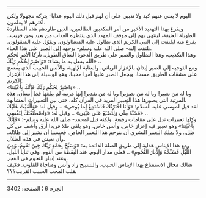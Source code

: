 ------------------------------------------------------------------------

اليوم لا يغني عنهم كيد ولا تدبير. على أن لهم قبل ذلك اليوم عذابا- يتركه
مجهولا ولكن أكثرهم لا يعلمون.  
ويفرغ بهذا التهديد الأخير من أمر المكذبين الظالمين، الذين طاردهم هذه
المطاردة الطويلة العنيفة، لينتهي بهم إلى موقف المهدد الذي ينتظره العذاب
من بعيد ومن قريب.. يفرغ منه ليلتفت إلى النبي الكريم الذي تطاول عليه
المتطاولون، وتقوّل عليه المتقولون، يلتفت إليه- صلى الله عليه وسلم- يوجهه
إلى الصبر على هذا العناء.  
وهذا التكذيب، وهذا التطاول والصبر على طريق الدعوة الشاق الطويل. تاركا
الأمر لحكم الله يفعل به ما يشاء: «وَاصْبِرْ لِحُكْمِ رَبِّكَ» ..  
ومع التوجيه إلى الصبر إيذان بالإعزاز الرباني، والعناية الإلهية، والأنس
الحبيب الذي يمسح على مشقات الطريق مسحا، ويجعل الصبر عليها أمرا محببا،
وهو الوسيلة إلى هذا الإعزاز الكريم:  
«وَاصْبِرْ لِحُكْمِ رَبِّكَ فَإِنَّكَ بِأَعْيُنِنا» ..  
ويا له من تعبير! ويا له من تصوير! ويا له من تقدير! إنها مرتبة لم يبلغها
قط إنسان. هذه المرتبة التي يصورها هذا التعبير الفريد في القرآن كله. حتى
بين التعبيرات المشابهة.  
لقد قيل لموسى عليه السلام: «وَأَنَا اخْتَرْتُكَ فَاسْتَمِعْ لِما يُوحى» .. وقيل له:
«وَأَلْقَيْتُ عَلَيْكَ مَحَبَّةً مِنِّي وَلِتُصْنَعَ عَلى عَيْنِي» .. وقيل له: «وَاصْطَنَعْتُكَ لِنَفْسِي» ..  
وكلها تعبيرات تدل على مقامات رفيعة. ولكنه قيل لمحمد- صلى الله عليه
وسلم-: «فَإِنَّكَ بِأَعْيُنِنا» وهو تعبير فيه إعزاز خاص، وأنس خاص. وهو يلقي ظلا
فريدا أرق وأشف من كل ظل.. ولا يملك التعبير البشري أن يترجم هذا التعبير
الخاص. فحسبنا أن نشير إلى ظلاله، وأن نعيش في هذه الظلال.  
ومع هذا الإيناس هداية إلى طريق الصلة الدائمة به: «وَسَبِّحْ بِحَمْدِ رَبِّكَ حِينَ
تَقُومُ. وَمِنَ اللَّيْلِ فَسَبِّحْهُ وَإِدْبارَ النُّجُومِ» .. فعلى مدار اليوم. عند اليقظة من
النوم. وفي ثنايا الليل. وعند إدبار النجوم في الفجر.  
هنالك مجال الاستمتاع بهذا الإيناس الحبيب. والتسبيح زاد وأنس ومناجاة
للقلوب. فكيف بقلب المحب الحبيب القريب؟؟؟

------------------------------------------------------------------------

الجزء: 6 ¦ الصفحة: 3402
